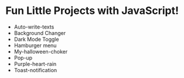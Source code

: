 # Fun Little Projects with JavaScript!

- Auto-write-texts
- Background Changer
- Dark Mode Toggle
- Hamburger menu
- My-halloween-choker
- Pop-up
- Purple-heart-rain
- Toast-notification
